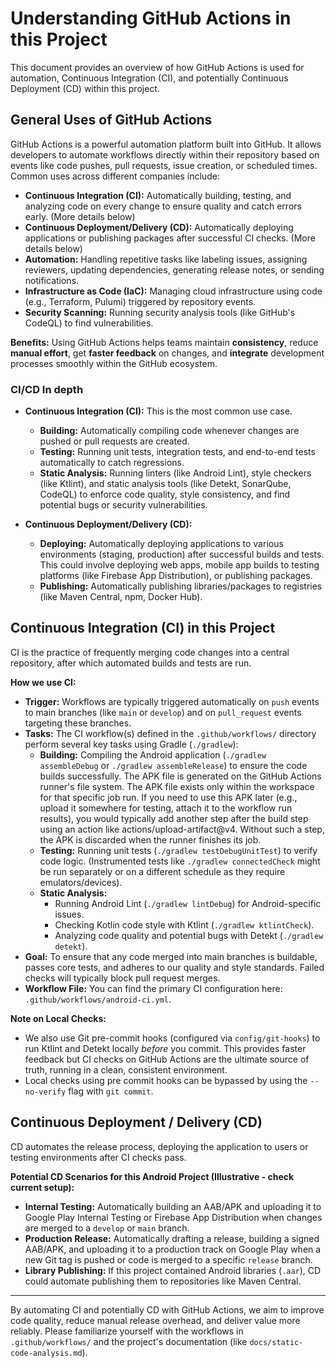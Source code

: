 # Understanding GitHub Actions in this Project

This document provides an overview of how GitHub Actions is used for automation, Continuous Integration (CI), and potentially Continuous Deployment (CD) within this project.

## General Uses of GitHub Actions

GitHub Actions is a powerful automation platform built into GitHub. It allows developers to automate workflows directly within their repository based on events like code pushes, pull requests, issue creation, or scheduled times. Common uses across different companies include:

* **Continuous Integration (CI):** Automatically building, testing, and analyzing code on every change to ensure quality and catch errors early. (More details below)
* **Continuous Deployment/Delivery (CD):** Automatically deploying applications or publishing packages after successful CI checks. (More details below)
* **Automation:** Handling repetitive tasks like labeling issues, assigning reviewers, updating dependencies, generating release notes, or sending notifications.
* **Infrastructure as Code (IaC):** Managing cloud infrastructure using code (e.g., Terraform, Pulumi) triggered by repository events.
* **Security Scanning:** Running security analysis tools (like GitHub's CodeQL) to find vulnerabilities.

**Benefits:** Using GitHub Actions helps teams maintain **consistency**, reduce **manual effort**, get **faster feedback** on changes, and **integrate** development processes smoothly within the GitHub ecosystem.

### CI/CD In depth
* **Continuous Integration (CI):** This is the most common use case.
    * **Building:** Automatically compiling code whenever changes are pushed or pull requests are created.
    * **Testing:** Running unit tests, integration tests, and end-to-end tests automatically to catch regressions.   
  * **Static Analysis:** Running linters (like Android Lint), style checkers (like Ktlint), and static analysis tools (like Detekt, SonarQube, CodeQL) to enforce code quality, style consistency, and find potential bugs or security vulnerabilities.

* **Continuous Deployment/Delivery (CD):**
    * **Deploying:** Automatically deploying applications to various environments (staging, production) after successful builds and tests. This could involve deploying web apps, mobile app builds to testing platforms (like Firebase App Distribution), or publishing packages.   
  * **Publishing:** Automatically publishing libraries/packages to registries (like Maven Central, npm, Docker Hub).


## Continuous Integration (CI) in this Project

CI is the practice of frequently merging code changes into a central repository, after which automated builds and tests are run.

**How we use CI:**

* **Trigger:** Workflows are typically triggered automatically on `push` events to main branches (like `main` or `develop`) and on `pull_request` events targeting these branches.
* **Tasks:** The CI workflow(s) defined in the `.github/workflows/` directory perform several key tasks using Gradle (`./gradlew`):
    * **Building:** Compiling the Android application (`./gradlew assembleDebug` or `./gradlew assembleRelease`) to ensure the code builds successfully. The APK file is generated on the GitHub Actions runner's file system. The APK file exists only within the workspace for that specific job run. If you need to use this APK later (e.g., upload it somewhere for testing, attach it to the workflow run results), you would typically add another step after the build step using an action like actions/upload-artifact@v4. Without such a step, the APK is discarded when the runner finishes its job.
    * **Testing:** Running unit tests (`./gradlew testDebugUnitTest`) to verify code logic. (Instrumented tests like `./gradlew connectedCheck` might be run separately or on a different schedule as they require emulators/devices).
    * **Static Analysis:**
        * Running Android Lint (`./gradlew lintDebug`) for Android-specific issues.
        * Checking Kotlin code style with Ktlint (`./gradlew ktlintCheck`).
        * Analyzing code quality and potential bugs with Detekt (`./gradlew detekt`).
* **Goal:** To ensure that any code merged into main branches is buildable, passes core tests, and adheres to our quality and style standards. Failed checks will typically block pull request merges.
* **Workflow File:** You can find the primary CI configuration here: `.github/workflows/android-ci.yml`.

**Note on Local Checks:**
* We also use Git pre-commit hooks (configured via `config/git-hooks`) to run Ktlint and Detekt locally *before* you commit. This provides faster feedback but CI checks on GitHub Actions are the ultimate source of truth, running in a clean, consistent environment.
* Local checks using pre commit hooks can be bypassed by using the `--no-verify` flag with `git commit`.

## Continuous Deployment / Delivery (CD)

CD automates the release process, deploying the application to users or testing environments after CI checks pass.

**Potential CD Scenarios for this Android Project (Illustrative - check current setup):**

* **Internal Testing:** Automatically building an AAB/APK and uploading it to Google Play Internal Testing or Firebase App Distribution when changes are merged to a `develop` or `main` branch.
* **Production Release:** Automatically drafting a release, building a signed AAB/APK, and uploading it to a production track on Google Play when a new Git tag is pushed or code is merged to a specific `release` branch.
* **Library Publishing:** If this project contained Android libraries (`.aar`), CD could automate publishing them to repositories like Maven Central.


---

By automating CI and potentially CD with GitHub Actions, we aim to improve code quality, reduce manual release overhead, and deliver value more reliably. Please familiarize yourself with the workflows in `.github/workflows/` and the project's documentation (like `docs/static-code-analysis.md`).
